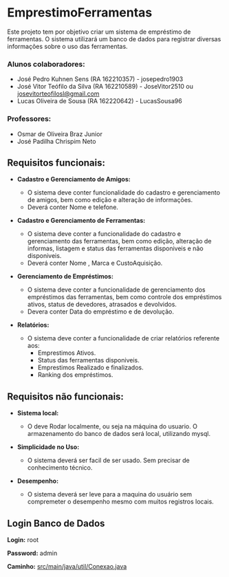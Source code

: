 # EmprestimoFerramentas
Este projeto tem por objetivo criar um sistema de empréstimo de ferramentas. O sistema utilizará um banco de dados para registrar diversas informações sobre o uso das ferramentas.

### Alunos colaboradores:
  - José Pedro Kuhnen Sens (RA 162210357) - josepedro1903
  - José Vitor Teófilo da Silva (RA 162210589) - JoseVitor2510 ou josevitorteofilosl@gmail.com
  - Lucas Oliveira de Sousa (RA 162220642) - LucasSousa96

### Professores:
  - Osmar de Oliveira Braz Junior
  - José Padilha Chrispim Neto

## Requisitos funcionais:

 - **Cadastro e Gerenciamento de Amigos:**
   - O sistema deve conter funcionalidade do cadastro e gerenciamento de amigos, bem como edição e alteração de informações.
   - Deverá conter Nome e telefone. 

 - **Cadastro e Gerenciamento de Ferramentas:**
   - O sistema deve conter a funcionalidade  do cadastro e gerenciamento das ferramentas, bem como edição, alteração de informas, listagem e status das ferramentas disponiveis e não disponiveis.
   - Deverá conter Nome , Marca e CustoAquisição.
     
 - **Gerenciamento de Empréstimos:**
   - O sistema deve conter a funcionalidade de gerenciamento dos empréstimos das ferramentas, bem como controle dos empréstimos ativos, status de devedores, atrasados e devolvidos.
   - Devera conter Data do empréstimo e de devolução.
 
 - **Relatórios:** 
   - O sistema deve conter a funcionalidade de criar relatórios referente aos:
     - Emprestimos Ativos.
     - Status das ferramentas disponiveis.
     - Emprestimos Realizado e finalizados.
     - Ranking dos empréstimos.

## Requisitos não funcionais:
- **Sistema local:**
    - O deve Rodar localmente, ou seja na máquina do usuario. O armazenamento do banco de dados será local, utilizando mysql.

- **Simplicidade no Uso:** 
    - O sistema deverá ser facil de ser usado. Sem precisar de conhecimento técnico.

- **Desempenho:** 
    - O sistema deverá ser leve para a maquina do usuário sem compremeter o desempenho mesmo com muitos registros locais.


## Login Banco de Dados

  **Login:** root
  
  **Password:** admin

  **Caminho:** [src/main/java/util/Conexao.java](src/main/java/util/Conexao.java)
  
